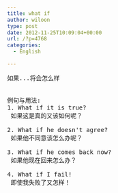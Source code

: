 ```yaml
---
title: what if
author: wiloon
type: post
date: 2012-11-25T10:09:04+00:00
url: /?p=4768
categories:
  - English

---
```

<pre id="best-content-55382055">如果...将会怎么样


例句与用法:
1. What if it is true?
 如果这是真的又该如何呢？

2. What if he doesn't agree?
 如果他不同意该怎么办呢？

3. What if he comes back now?
 如果他现在回来怎么办？

4. What if I fail!
 即使我失败了又怎样！